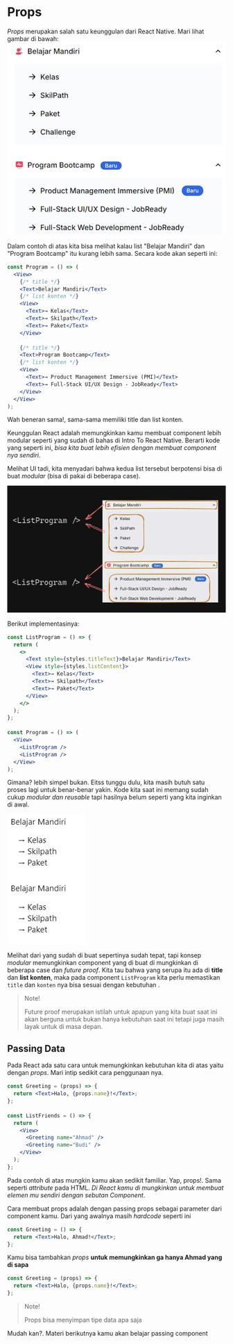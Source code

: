 # Props

_Props_ merupakan salah satu keunggulan dari React Native. Mari lihat gambar di bawah:
![List](../../Assets/Materi/Props/list.png)

Dalam contoh di atas kita bisa melihat kalau list "Belajar Mandiri" dan "Program Bootcamp" itu kurang lebih sama. Secara kode akan seperti ini:

```jsx
const Program = () => (
  <View>
    {/* title */}
    <Text>Belajar Mandiri</Text>
    {/* list konten */}
    <View>
      <Text>→ Kelas</Text>
      <Text>→ Skilpath</Text>
      <Text>→ Paket</Text>
    </View>

    {/* title */}
    <Text>Program Bootcamp</Text>
    {/* list konten */}
    <View>
      <Text>→ Product Management Immersive (PMI)</Text>
      <Text>→ Full-Stack UI/UX Design - JobReady</Text>
    </View>
  </View>
);
```

Wah beneran sama!, sama-sama memiliki title dan list konten.

Keunggulan React adalah memungkinkan kamu membuat component lebih modular seperti yang sudah di bahas di Intro To React Native. Berarti kode yang seperti ini, _bisa kita buat lebih efisien dengan membuat component nya sendiri_.

Melihat UI tadi, kita menyadari bahwa kedua list tersebut berpotensi bisa di buat _modular_ (bisa di pakai di beberapa case).

![List with Mark](../../Assets/Materi/Props/list-with-mark.png)

Berikut implementasinya:

```jsx
const ListProgram = () => {
  return (
    <>
      <Text style={styles.titleText}>Belajar Mandiri</Text>
      <View style={styles.listContent}>
        <Text>→ Kelas</Text>
        <Text>→ Skilpath</Text>
        <Text>→ Paket</Text>
      </View>
    </>
  );
};

const Program = () => (
  <View>
    <ListProgram />
    <ListProgram />
  </View>
);
```

Gimana? lebih simpel bukan. Eitss tunggu dulu, kita masih butuh satu proses lagi untuk benar-benar yakin. Kode kita saat ini memang sudah cukup _modular dan reusable_ tapi hasilnya belum seperti yang kita inginkan di awal.

![Result](../../Assets/Materi/Props/result.png)

Melihat dari yang sudah di buat sepertinya sudah tepat, tapi konsep _modular_ memungkinkan component yang di buat di mungkinkan di beberapa case dan _future proof_. Kita tau bahwa yang serupa itu ada di **title** dan **list konten**, maka pada component `ListProgram` kita perlu memastikan `title` dan `konten` nya bisa sesuai dengan kebutuhan .

> Note!
>
> Future proof merupakan istilah untuk apapun yang kita buat saat ini akan berguna untuk bukan hanya kebutuhan saat ini tetapi juga masih layak untuk di masa depan.

## Passing Data

Pada React ada satu cara untuk memungkinkan kebutuhan kita di atas yaitu dengan _props_. Mari intip sedikit cara penggunaan nya.

```jsx
const Greeting = (props) => {
  return <Text>Halo, {props.name}!</Text>;
};

const ListFriends = () => {
  return (
    <View>
      <Greeting name="Ahmad" />
      <Greeting name="Budi" />
    </View>
  );
};
```

Pada contoh di atas mungkin kamu akan sedikit familiar. Yap, props!. Sama seperti _attribute_ pada HTML. _Di React kamu di mungkinkan untuk membuat elemen mu sendiri dengan sebutan Component_.

Cara membuat props adalah dengan passing props sebagai parameter dari component kamu. Dari yang awalnya masih _hardcode_ seperti ini

```jsx
const Greeting = () => {
  return <Text>Halo, Ahmad!</Text>;
};
```

Kamu bisa tambahkan _props_ **untuk memungkinkan ga hanya Ahmad yang di sapa**

```jsx
const Greeting = (props) => {
  return <Text>Halo, {props.name}!</Text>;
};
```

> Note!
>
> Props bisa menyimpan tipe data apa saja

Mudah kan?. Materi berikutnya kamu akan belajar passing component

<!-- Dalam React Native, props adalah cara untuk mengirimkan data dari komponen induk (parent component) ke komponen anak (child component). Props memungkinkan komponen untuk menerima dan menggunakan data eksternal, membuat komponen menjadi lebih dinamis dan dapat digunakan ulang dengan lebih baik.

**Peran dan Fungsi Props:** Props digunakan untuk mengirimkan informasi dari komponen induk ke komponen anak. Ini memungkinkan kita untuk mengubah perilaku atau tampilan komponen anak berdasarkan data yang diterima dari induk. Props adalah salah satu cara utama untuk membuat komunikasi antara komponen dalam hierarki. -->

<!-- **Contoh Penggunaan Props:**

<iframe src="https://snack.expo.dev/@doltons/props-data" height="500" width="100%"></iframe>

```jsx
import React from "react";
import { View, Text } from "react-native";

const Greeting = (props) => {
  return <Text>Halo, {props.name}!</Text>;
};

const App = () => {
  return (
    <View>
      <Greeting name="Ahmad" />
      <Greeting name="Budi" />
    </View>
  );
};

export default App;
``` -->
